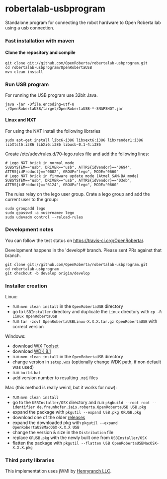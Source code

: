 # robertalab-usbprogram
Standalone program for connecting the robot hardware to Open Roberta lab using
a usb connection.

### Fast installation with maven

#### Clone the repository and compile

    git clone git://github.com/OpenRoberta/robertalab-usbprogram.git
    cd robertalab-usbprogram/OpenRobertaUSB
    mvn clean install


### Run USB program
For running the USB program use 32bit Java.

    java -jar -Dfile.encoding=utf-8 ./OpenRobertaUSB/target/OpenRobertaUSB-*-SNAPSHOT.jar

#### Linux and NXT
For using the NXT install the following libraries

    sudo apt-get install libc6-i386 libxext6:i386 libxrender1:i386 libXtst6:i386 libXi6:i386 libusb-0.1-4:i386
    
Create /etc/udev/rules.d/70-lego.rules file and add the following lines:

    # Lego NXT brick in normal mode
    SUBSYSTEM=="usb", DRIVER=="usb", ATTRS{idVendor}=="0694", ATTRS{idProduct}=="0002", GROUP="lego", MODE="0660"
    # Lego NXT brick in firmware update mode (Atmel SAM-BA mode)
    SUBSYSTEM=="usb", DRIVER=="usb", ATTRS{idVendor}=="03eb", ATTRS{idProduct}=="6124", GROUP="lego", MODE="0660"

The rules relay on the lego user group. Crate a lego group and add the current user to the group:

    sudo groupadd lego
    sudo gpasswd -a <username> lego
    sudo udevadm control --reload-rules

### Development notes

You can follow the test status on https://travis-ci.org/OpenRoberta/.

Development happens in the 'develop# branch. Please sent PRs against that
branch.

    git clone git://github.com/OpenRoberta/robertalab-usbprogram.git
    cd robertalab-usbprogram
    git checkout -b develop origin/develop
    
### Installer creation
Linux:
- run `mvn clean install` in the `OpenRobertaUSB` directory
- go to `USBInstaller` directory and duplicate the `Linux` directory with `cp -R Linux OpenRobertaUSB`
- run `tar -zcvf OpenRobertaUSBLinux-X.X.X.tar.gz OpenRobertaUSB` with correct version

Windows:
- download [WiX Toolset](https://github.com/wixtoolset/wix3/releases)
- download [WDK 8.1](https://www.microsoft.com/en-us/download/details.aspx?id=42273)
- run `mvn clean install` in the `OpenRobertaUSB` directory
- change version in `setup.wxs` (optionally change WDK path, if non default was used)
- run `build.bat`
- add version number to resulting `.msi` files

Mac (this method is really weird, but it works for now):
- run `mvn clean install`
- go to the `USBInstaller/OSX` directory and run `pkgbuild --root root --identifier de.fraunhofer.iais.roberta.OpenRobertaUSB USB.pkg`
- expand the package with `pkgutil --expand USB.pkg ORUSB.pkg`
- download one of the older [releases](https://github.com/OpenRoberta/robertalab-usbprogram/releases)
- expand the downloaded pkg with `pkgutil --expand OpenRobertaUSBMacOSX-X.X.X USB`
- change the version & size in the `Distribution` file
- replace `ORUSB.pkg` with the newly built one from `USBInstaller/OSX`
- flatten the package with `pkgutil --flatten USB OpenRobertaUSBMacOSX-X.X.X.pkg`


### Third party libraries

This implementation uses jWMI by [Henryranch LLC](http://henryranch.net/software/jwmi-query-windows-wmi-from-java/).
